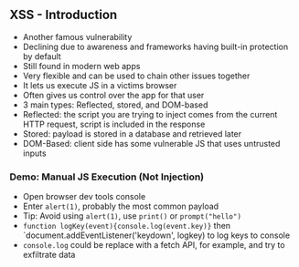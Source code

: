 ## XSS - Introduction
- Another famous vulnerability
- Declining due to awareness and frameworks having built-in protection by default
- Still found in modern web apps
- Very flexible and can be used to chain other issues together
- It lets us execute JS in a victims browser
- Often gives us control over the app for that user
- 3 main types: Reflected, stored, and DOM-based
- Reflected: the script you are trying to inject comes from the current HTTP request, script is included in the response
- Stored: payload is stored in a database and retrieved later
- DOM-Based: client side has some vulnerable JS that uses untrusted inputs

### Demo: Manual JS Execution (Not Injection)
- Open browser dev tools console
- Enter `alert(1)`, probably the most common payload
- Tip: Avoid using `alert(1)`, use `print()` or `prompt("hello")`
- `function logKey(event){console.log(event.key)}` then `document.addEventListener('keydown', logkey) to log keys to console
- `console.log` could be replace with a fetch API, for example, and try to exfiltrate data
  
